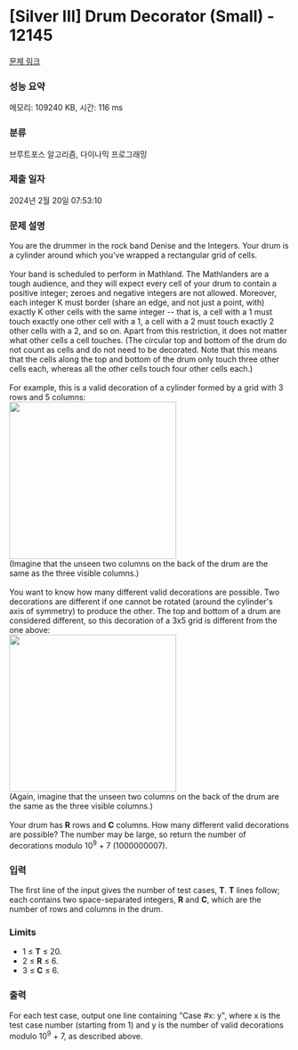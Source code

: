 # [Silver III] Drum Decorator (Small) - 12145 

[문제 링크](https://www.acmicpc.net/problem/12145) 

### 성능 요약

메모리: 109240 KB, 시간: 116 ms

### 분류

브루트포스 알고리즘, 다이나믹 프로그래밍

### 제출 일자

2024년 2월 20일 07:53:10

### 문제 설명

<p>You are the drummer in the rock band Denise and the Integers. Your drum is a cylinder around which you've wrapped a rectangular grid of cells.<br>
<br>
Your band is scheduled to perform in Mathland. The Mathlanders are a tough audience, and they will expect every cell of your drum to contain a positive integer; zeroes and negative integers are not allowed. Moreover, each integer K must border (share an edge, and not just a point, with) exactly K other cells with the same integer -- that is, a cell with a 1 must touch exactly one other cell with a 1, a cell with a 2 must touch exactly 2 other cells with a 2, and so on. Apart from this restriction, it does not matter what other cells a cell touches. (The circular top and bottom of the drum do not count as cells and do not need to be decorated. Note that this means that the cells along the top and bottom of the drum only touch three other cells each, whereas all the other cells touch four other cells each.)<br>
<br>
For example, this is a valid decoration of a cylinder formed by a grid with 3 rows and 5 columns:<br>
<img src="https://onlinejudgeimages.s3.amazonaws.com/problem/12145/images-76.png" style="height:282px; vertical-align:middle; width:300px"><br>
(Imagine that the unseen two columns on the back of the drum are the same as the three visible columns.)<br>
<br>
You want to know how many different valid decorations are possible. Two decorations are different if one cannot be rotated (around the cylinder's axis of symmetry) to produce the other. The top and bottom of a drum are considered different, so this decoration of a 3x5 grid is different from the one above:<br>
<img src="https://onlinejudgeimages.s3.amazonaws.com/problem/12145/images-77.png" style="height:282px; vertical-align:middle; width:300px"><br>
(Again, imagine that the unseen two columns on the back of the drum are the same as the three visible columns.)<br>
<br>
Your drum has <strong>R</strong> rows and <strong>C</strong> columns. How many different valid decorations are possible? The number may be large, so return the number of decorations modulo 10<sup>9</sup> + 7 (1000000007).</p>

### 입력 

 <p>The first line of the input gives the number of test cases, <strong>T</strong>. <strong>T</strong> lines follow; each contains two space-separated integers, <strong>R</strong> and <strong>C</strong>, which are the number of rows and columns in the drum.</p>

<h3>Limits</h3>

<ul>
	<li>1 ≤ <strong>T</strong> ≤ 20.</li>
	<li>2 ≤ <strong>R</strong> ≤ 6.</li>
	<li>3 ≤ <strong>C</strong> ≤ 6.</li>
</ul>

### 출력 

 <p>For each test case, output one line containing "Case #x: y", where x is the test case number (starting from 1) and y is the number of valid decorations modulo 10<sup>9</sup> + 7, as described above.</p>

